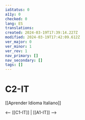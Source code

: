 ```yaml
---
iaStatus: 0
a11y: 0
checked: 0
lang: ES
translations: 
created: 2024-03-19T17:39:14.227Z
modified: 2024-03-19T17:42:09.612Z
ver_major: 0
ver_minor: 1
ver_rev: 1
nav_primary: []
nav_secondary: []
tags: []
---
```

# C2-IT

[[Aprender Idioma Italiano]]

<-- [[C1-IT]] | [[A1-IT]] -->